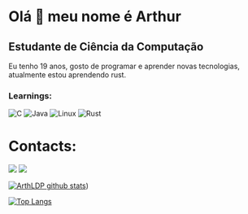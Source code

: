 Olá 👋 meu nome é Arthur
==========================

Estudante de Ciência da Computação
-----------------------------

Eu tenho 19 anos, gosto de programar e aprender novas tecnologias, atualmente estou aprendendo rust.

### Learnings:
![C](https://img.shields.io/badge/C-00599C?style=for-the-badge&logo=c%2B%2B&logoColor=black)
![Java](https://img.shields.io/badge/Java-f20707?style=for-the-badge&logo=java&logoColor=blue)
![Linux](https://img.shields.io/badge/Linux-FCC624?style=for-the-badge&logo=linux&logoColor=black)
![Rust](https://img.shields.io/badge/Rust-FF0000?style=for-the-badge&logo=rust&logoColor=black)

# Contacts:
<div>
<a href = "arthurlourencodp@gmail.com"><img src="https://img.shields.io/badge/Gmail-D14836?style=for-the-badge&logo=gmail&logoColor=white" target="_blank"></a>
<a href= "https://www.linkedin.com/in/arthur-pessoa-914406235/" target="_blank"><img src="https://img.shields.io/badge/-LinkedIn-%230077B5?style=for-the-badge&logo=linkedin&logoColor=white" target="_blank"></a> 
</div>


[![ArthLDP github stats](https://github-readme-stats.vercel.app/api?username=ArthLDP&show_icons=true&title_color=fff&icon_color=37aaff&text_color=f8f8f2&bg_color=171c24&count_private=true)](https://github.com/ArthLDP))

[![Top Langs](https://github-readme-stats.vercel.app/api/top-langs/?username=ArthLDP&layout=compact&title_color=fff&text_color=f8f8f2&hide=java&bg_color=171c24)](https://github.com/ArthLDP)
